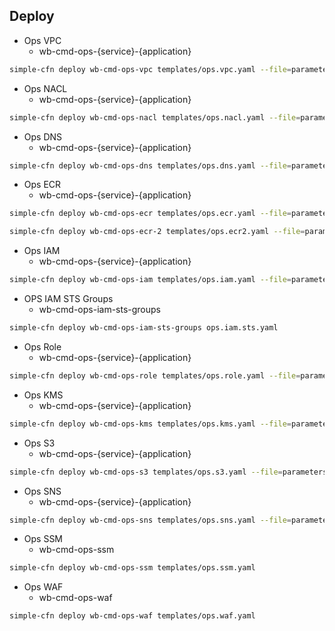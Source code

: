 ## Deploy

- Ops VPC
  - wb-cmd-ops-{service}-{application}

```bash
simple-cfn deploy wb-cmd-ops-vpc templates/ops.vpc.yaml --file=parameters/ops.vpc.yaml
```

- Ops NACL
  - wb-cmd-ops-{service}-{application}

```bash
simple-cfn deploy wb-cmd-ops-nacl templates/ops.nacl.yaml --file=parameters/ops.nacl.yaml
```

- Ops DNS
  - wb-cmd-ops-{service}-{application}

```bash
simple-cfn deploy wb-cmd-ops-dns templates/ops.dns.yaml --file=parameters/ops.dns.yaml
```

- Ops ECR
  - wb-cmd-ops-{service}-{application}

```bash
simple-cfn deploy wb-cmd-ops-ecr templates/ops.ecr.yaml --file=parameters/ops.ecr.yaml

simple-cfn deploy wb-cmd-ops-ecr-2 templates/ops.ecr2.yaml --file=parameters/ops.ecr.yaml
```

- Ops IAM
  - wb-cmd-ops-{service}-{application}

```bash
simple-cfn deploy wb-cmd-ops-iam templates/ops.iam.yaml --file=parameters/ops.iam.yaml
```

- OPS IAM STS Groups
  - wb-cmd-ops-iam-sts-groups

```bash
simple-cfn deploy wb-cmd-ops-iam-sts-groups ops.iam.sts.yaml
```

- Ops Role
  - wb-cmd-ops-{service}-{application}

```bash
simple-cfn deploy wb-cmd-ops-role templates/ops.role.yaml --file=parameters/ops.role.yaml
```

- Ops KMS
  - wb-cmd-ops-{service}-{application}

```bash
simple-cfn deploy wb-cmd-ops-kms templates/ops.kms.yaml --file=parameters/ops.kms.yaml
```

- Ops S3
  - wb-cmd-ops-{service}-{application}

```bash
simple-cfn deploy wb-cmd-ops-s3 templates/ops.s3.yaml --file=parameters/ops.s3.yaml
```

- Ops SNS
  - wb-cmd-ops-{service}-{application}

```bash
simple-cfn deploy wb-cmd-ops-sns templates/ops.sns.yaml --file=parameters/ops.sns.yaml
```

- Ops SSM
  - wb-cmd-ops-ssm

```bash
simple-cfn deploy wb-cmd-ops-ssm templates/ops.ssm.yaml
```

- Ops WAF
  - wb-cmd-ops-waf

```bash
simple-cfn deploy wb-cmd-ops-waf templates/ops.waf.yaml
```
